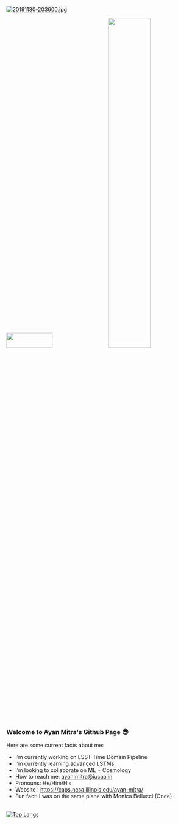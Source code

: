 [![20191130-203600.jpg](https://i.postimg.cc/bwvTSjsh/20191130-203600.jpg)](https://postimg.cc/KRdLCwPq)
<div class='container'>
<img style="height: 10%; width: 49%;" class="img" src="https://github-readme-stats.vercel.app/api?username=am610&show_icons=true&theme=blue-green" />
&nbsp;
&nbsp;
<img style="height: auto; width: 47%;" class="img" src="https://github-readme-streak-stats.herokuapp.com?user=am610&theme=blue-green&langs_count=8&layout=compact" /></div></div>

### Welcome to Ayan Mitra's Github Page 😎

Here are some current facts about me:
-  I’m currently working on LSST Time Domain Pipeline
-  I’m currently learning advanced LSTMs
-  I’m looking to collaborate on ML + Cosmology
-  How to reach me: ayan.mitra@iucaa.in
-  Pronouns: He/Him/His
-  Website : https://caps.ncsa.illinois.edu/ayan-mitra/
-  Fun fact: I was on the same plane with Monica Bellucci (Once) <br><br>


[![Top Langs](https://github-readme-stats.vercel.app/api/top-langs/?username=am610&layout=compact)](https://github.com/am610/github-readme-stats)
